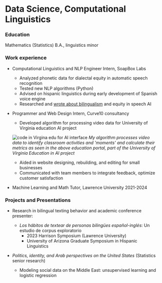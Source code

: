# Data Science, Computational Linguistics

### Education
Mathematics (Statistics) B.A., linguistics minor

### Work experience
  
- Computational Linguistics and NLP Engineer Intern, SoapBox Labs
  - Analyzed phonetic data for dialectal equity in automatic speech recognition
  - Tested new NLP algorithms (Python)
  - Advised on hispanic linguistics during early development of Spanish voice engine
  - Researched and [wrote about bilingualism](https://www.soapboxlabs.com/blog/spanish-voice-engine-bilingual-speech-tech/) and equity in speech AI

- Programmer and Web Design Intern, Curve10 consultancy
  - Developed algorithm for processing video data for University of Virginia education AI project
  
  ![code in Virgina edu for AI interface](/portfolio/images/VAcode.png)
  *My algorithm processes video data to identify classroom activities and 'moments' and calculate their metrics as seen in the above education portal, part of the University of Virginia Education in AI project* 
  - Aided in website designing, rebuilding, and editing for small businesses
  - Communicated with team members to integrate feedback, optimize customer satisfaction


- Machine Learning and Math Tutor, Lawrence University     2021-2024

### Projects and Presentations
- Research in bilingual texting behavior and academic conference presenter:
    - *Los hábitos de textear de personas bilingües español-inglés*: Un estudio de corpus exploratorio
       - 2023 Harrison Symposium (Lawrence University)
       - University of Arizona Graduate Symposium in Hispanic Linguistics
     
- *Politics, identity, and Arab perspectives on the United States* (Statistics senior research)
  - Modeling social data on the Middle East: unsupervised learning and logistic regression
